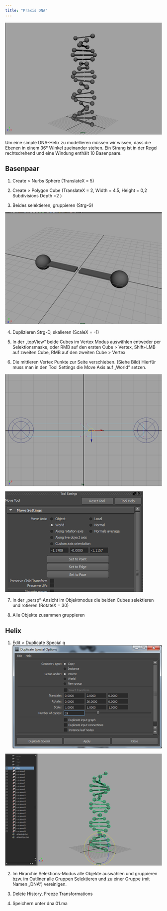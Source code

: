 ```yaml
---
title: "Praxis DNA"
---
```


![](/04b_modelling-polygon/images/04_dna/DNA4.png)

Um eine simple DNA-Helix zu modellieren müssen wir wissen, dass die Ebenen in einem 36° Winkel zueinander stehen.
Ein Strang ist in der Regel rechtsdrehend und eine Windung enthält 10 Basenpaare.

## Basenpaar

1. Create > Nurbs Sphere (TranslateX = 5)

2. Create > Polygon Cube (TranslateX = 2, Width = 4.5, Height = 0,2 Subdivisions Depth =2 )
3. Beides selektieren, gruppieren (Strg-G)

![](/04b_modelling-polygon/images/04_dna/DNA1.png)

4. Duplizieren Strg-D, skalieren (ScaleX = -1)

5) In der „topView“ beide Cubes im Vertex Modus auswählen entweder per Selektionsmaske, oder RMB auf den ersten Cube > Vertex, Shift+LMB auf zweiten Cube, RMB auf den zweiten Cube > Vertex

6) Die mittleren Vertex Punkte zur Seite verschieben. (Siehe Bild) Hierfür muss man in den Tool Settings die Move Axis auf „World“ setzen.

![](/04b_modelling-polygon/images/04_dna/DNA2.png)

![](/04b_modelling-polygon/images/04_dna/DNA3.png)

7. In der „persp“-Ansicht im Objektmodus die beiden Cubes selektieren und rotieren (RotateX = 30)

8. Alle Objekte zusammen gruppieren

## Helix

1. Edit > Duplicate Special q
   ![](/04b_modelling-polygon/images/04_dna/DNA6.png)

![](/04b_modelling-polygon/images/04_dna/DNA5.png)

2. Im Hirarchie Selektions-Modus alle Objekte auswählen und gruppieren bzw. im Outliner alle Gruppen Selektieren und zu einer Gruppe (mit Namen „DNA“) vereinigen.

3. Delete History, Freeze Transformations

4. Speichern unter dna.01.ma
